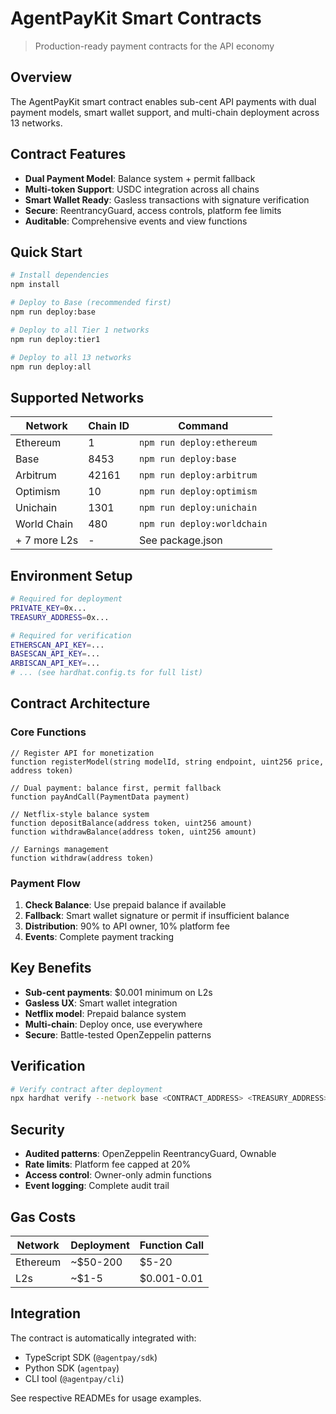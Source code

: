 # AgentPayKit Smart Contracts

> Production-ready payment contracts for the API economy

## Overview

The AgentPayKit smart contract enables sub-cent API payments with dual payment models, smart wallet support, and multi-chain deployment across 13 networks.

## Contract Features

- **Dual Payment Model**: Balance system + permit fallback
- **Multi-token Support**: USDC integration across all chains
- **Smart Wallet Ready**: Gasless transactions with signature verification
- **Secure**: ReentrancyGuard, access controls, platform fee limits
- **Auditable**: Comprehensive events and view functions

## Quick Start

```bash
# Install dependencies
npm install

# Deploy to Base (recommended first)
npm run deploy:base

# Deploy to all Tier 1 networks
npm run deploy:tier1

# Deploy to all 13 networks
npm run deploy:all
```

## Supported Networks

| Network | Chain ID | Command |
|---------|----------|---------|
| Ethereum | 1 | `npm run deploy:ethereum` |
| Base | 8453 | `npm run deploy:base` |
| Arbitrum | 42161 | `npm run deploy:arbitrum` |
| Optimism | 10 | `npm run deploy:optimism` |
| Unichain | 1301 | `npm run deploy:unichain` |
| World Chain | 480 | `npm run deploy:worldchain` |
| + 7 more L2s | - | See package.json |

## Environment Setup

```bash
# Required for deployment
PRIVATE_KEY=0x...
TREASURY_ADDRESS=0x...

# Required for verification
ETHERSCAN_API_KEY=...
BASESCAN_API_KEY=...
ARBISCAN_API_KEY=...
# ... (see hardhat.config.ts for full list)
```

## Contract Architecture

### Core Functions

```solidity
// Register API for monetization
function registerModel(string modelId, string endpoint, uint256 price, address token)

// Dual payment: balance first, permit fallback
function payAndCall(PaymentData payment)

// Netflix-style balance system
function depositBalance(address token, uint256 amount)
function withdrawBalance(address token, uint256 amount)

// Earnings management
function withdraw(address token)
```

### Payment Flow

1. **Check Balance**: Use prepaid balance if available
2. **Fallback**: Smart wallet signature or permit if insufficient balance
3. **Distribution**: 90% to API owner, 10% platform fee
4. **Events**: Complete payment tracking

## Key Benefits

- **Sub-cent payments**: $0.001 minimum on L2s
- **Gasless UX**: Smart wallet integration
- **Netflix model**: Prepaid balance system
- **Multi-chain**: Deploy once, use everywhere
- **Secure**: Battle-tested OpenZeppelin patterns

## Verification

```bash
# Verify contract after deployment
npx hardhat verify --network base <CONTRACT_ADDRESS> <TREASURY_ADDRESS>
```

## Security

- **Audited patterns**: OpenZeppelin ReentrancyGuard, Ownable
- **Rate limits**: Platform fee capped at 20%
- **Access control**: Owner-only admin functions
- **Event logging**: Complete audit trail

## Gas Costs

| Network | Deployment | Function Call |
|---------|------------|---------------|
| Ethereum | ~$50-200 | $5-20 |
| L2s | ~$1-5 | $0.001-0.01 |

## Integration

The contract is automatically integrated with:
- TypeScript SDK (`@agentpay/sdk`)
- Python SDK (`agentpay`)
- CLI tool (`@agentpay/cli`)

See respective READMEs for usage examples. 